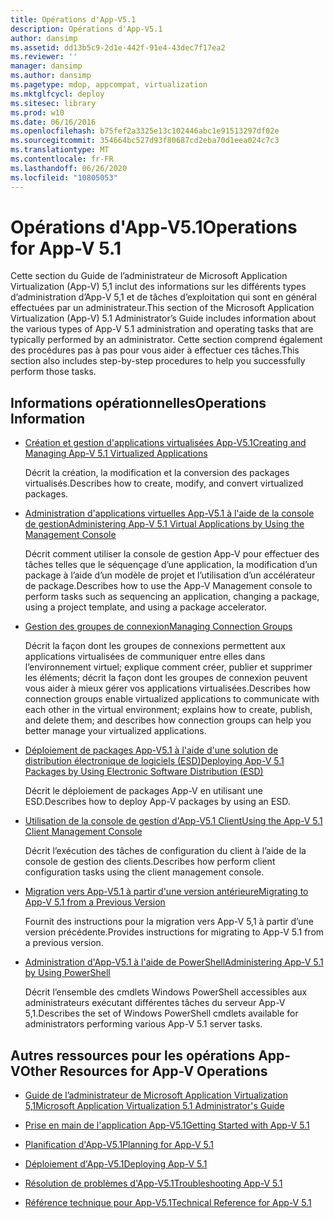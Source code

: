 ```yaml
---
title: Opérations d'App-V5.1
description: Opérations d'App-V5.1
author: dansimp
ms.assetid: dd13b5c9-2d1e-442f-91e4-43dec7f17ea2
ms.reviewer: ''
manager: dansimp
ms.author: dansimp
ms.pagetype: mdop, appcompat, virtualization
ms.mktglfcycl: deploy
ms.sitesec: library
ms.prod: w10
ms.date: 06/16/2016
ms.openlocfilehash: b75fef2a3325e13c102446abc1e91513297df02e
ms.sourcegitcommit: 354664bc527d93f80687cd2eba70d1eea024c7c3
ms.translationtype: MT
ms.contentlocale: fr-FR
ms.lasthandoff: 06/26/2020
ms.locfileid: "10805053"
---
```

# <span data-ttu-id="43877-103">Opérations d'App-V5.1</span><span class="sxs-lookup"><span data-stu-id="43877-103">Operations for App-V 5.1</span></span>


<span data-ttu-id="43877-104">Cette section du Guide de l’administrateur de Microsoft Application Virtualization (App-V) 5,1 inclut des informations sur les différents types d’administration d’App-V 5,1 et de tâches d’exploitation qui sont en général effectuées par un administrateur.</span><span class="sxs-lookup"><span data-stu-id="43877-104">This section of the Microsoft Application Virtualization (App-V) 5.1 Administrator’s Guide includes information about the various types of App-V 5.1 administration and operating tasks that are typically performed by an administrator.</span></span> <span data-ttu-id="43877-105">Cette section comprend également des procédures pas à pas pour vous aider à effectuer ces tâches.</span><span class="sxs-lookup"><span data-stu-id="43877-105">This section also includes step-by-step procedures to help you successfully perform those tasks.</span></span>

## <span data-ttu-id="43877-106">Informations opérationnelles</span><span class="sxs-lookup"><span data-stu-id="43877-106">Operations Information</span></span>


-   [<span data-ttu-id="43877-107">Création et gestion d'applications virtualisées App-V5.1</span><span class="sxs-lookup"><span data-stu-id="43877-107">Creating and Managing App-V 5.1 Virtualized Applications</span></span>](creating-and-managing-app-v-51-virtualized-applications.md)

    <span data-ttu-id="43877-108">Décrit la création, la modification et la conversion des packages virtualisés.</span><span class="sxs-lookup"><span data-stu-id="43877-108">Describes how to create, modify, and convert virtualized packages.</span></span>

-   [<span data-ttu-id="43877-109">Administration d'applications virtuelles App-V5.1 à l'aide de la console de gestion</span><span class="sxs-lookup"><span data-stu-id="43877-109">Administering App-V 5.1 Virtual Applications by Using the Management Console</span></span>](administering-app-v-51-virtual-applications-by-using-the-management-console.md)

    <span data-ttu-id="43877-110">Décrit comment utiliser la console de gestion App-V pour effectuer des tâches telles que le séquençage d’une application, la modification d’un package à l’aide d’un modèle de projet et l’utilisation d’un accélérateur de package.</span><span class="sxs-lookup"><span data-stu-id="43877-110">Describes how to use the App-V Management console to perform tasks such as sequencing an application, changing a package, using a project template, and using a package accelerator.</span></span>

-   [<span data-ttu-id="43877-111">Gestion des groupes de connexion</span><span class="sxs-lookup"><span data-stu-id="43877-111">Managing Connection Groups</span></span>](managing-connection-groups51.md)

    <span data-ttu-id="43877-112">Décrit la façon dont les groupes de connexions permettent aux applications virtualisées de communiquer entre elles dans l’environnement virtuel; explique comment créer, publier et supprimer les éléments; décrit la façon dont les groupes de connexion peuvent vous aider à mieux gérer vos applications virtualisées.</span><span class="sxs-lookup"><span data-stu-id="43877-112">Describes how connection groups enable virtualized applications to communicate with each other in the virtual environment; explains how to create, publish, and delete them; and describes how connection groups can help you better manage your virtualized applications.</span></span>

-   [<span data-ttu-id="43877-113">Déploiement de packages App-V5.1 à l'aide d'une solution de distribution électronique de logiciels (ESD)</span><span class="sxs-lookup"><span data-stu-id="43877-113">Deploying App-V 5.1 Packages by Using Electronic Software Distribution (ESD)</span></span>](deploying-app-v-51-packages-by-using-electronic-software-distribution--esd-.md)

    <span data-ttu-id="43877-114">Décrit le déploiement de packages App-V en utilisant une ESD.</span><span class="sxs-lookup"><span data-stu-id="43877-114">Describes how to deploy App-V packages by using an ESD.</span></span>

-   [<span data-ttu-id="43877-115">Utilisation de la console de gestion d'App-V5.1 Client</span><span class="sxs-lookup"><span data-stu-id="43877-115">Using the App-V 5.1 Client Management Console</span></span>](using-the-app-v-51-client-management-console.md)

    <span data-ttu-id="43877-116">Décrit l’exécution des tâches de configuration du client à l’aide de la console de gestion des clients.</span><span class="sxs-lookup"><span data-stu-id="43877-116">Describes how perform client configuration tasks using the client management console.</span></span>

-   [<span data-ttu-id="43877-117">Migration vers App-V5.1 à partir d'une version antérieure</span><span class="sxs-lookup"><span data-stu-id="43877-117">Migrating to App-V 5.1 from a Previous Version</span></span>](migrating-to-app-v-51-from-a-previous-version.md)

    <span data-ttu-id="43877-118">Fournit des instructions pour la migration vers App-V 5,1 à partir d’une version précédente.</span><span class="sxs-lookup"><span data-stu-id="43877-118">Provides instructions for migrating to App-V 5.1 from a previous version.</span></span>

-   [<span data-ttu-id="43877-119">Administration d'App-V5.1 à l'aide de PowerShell</span><span class="sxs-lookup"><span data-stu-id="43877-119">Administering App-V 5.1 by Using PowerShell</span></span>](administering-app-v-51-by-using-powershell.md)

    <span data-ttu-id="43877-120">Décrit l’ensemble des cmdlets Windows PowerShell accessibles aux administrateurs exécutant différentes tâches du serveur App-V 5,1.</span><span class="sxs-lookup"><span data-stu-id="43877-120">Describes the set of Windows PowerShell cmdlets available for administrators performing various App-V 5.1 server tasks.</span></span>






## <span data-ttu-id="43877-121">Autres ressources pour les opérations App-V</span><span class="sxs-lookup"><span data-stu-id="43877-121">Other Resources for App-V Operations</span></span>


-   [<span data-ttu-id="43877-122">Guide de l’administrateur de Microsoft Application Virtualization 5,1</span><span class="sxs-lookup"><span data-stu-id="43877-122">Microsoft Application Virtualization 5.1 Administrator's Guide</span></span>](microsoft-application-virtualization-51-administrators-guide.md)

-   [<span data-ttu-id="43877-123">Prise en main de l'application App-V5.1</span><span class="sxs-lookup"><span data-stu-id="43877-123">Getting Started with App-V 5.1</span></span>](getting-started-with-app-v-51.md)

-   [<span data-ttu-id="43877-124">Planification d'App-V5.1</span><span class="sxs-lookup"><span data-stu-id="43877-124">Planning for App-V 5.1</span></span>](planning-for-app-v-51.md)

-   [<span data-ttu-id="43877-125">Déploiement d'App-V5.1</span><span class="sxs-lookup"><span data-stu-id="43877-125">Deploying App-V 5.1</span></span>](deploying-app-v-51.md)

-   [<span data-ttu-id="43877-126">Résolution de problèmes d'App-V5.1</span><span class="sxs-lookup"><span data-stu-id="43877-126">Troubleshooting App-V 5.1</span></span>](troubleshooting-app-v-51.md)

-   [<span data-ttu-id="43877-127">Référence technique pour App-V5.1</span><span class="sxs-lookup"><span data-stu-id="43877-127">Technical Reference for App-V 5.1</span></span>](technical-reference-for-app-v-51.md)

 

 





